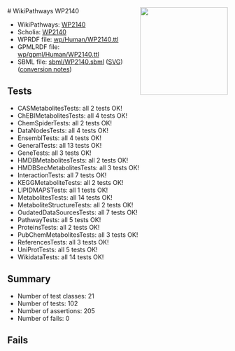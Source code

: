 <img style="float: right; width: 200px" src="../logo.png" />
# WikiPathways WP2140

* WikiPathways: [WP2140](https://identifiers.org/wikipathways:WP2140)
* Scholia: [WP2140](https://scholia.toolforge.org/wikipathways/WP2140)
* WPRDF file: [wp/Human/WP2140.ttl](../wp/Human/WP2140.ttl)
* GPMLRDF file: [wp/gpml/Human/WP2140.ttl](../wp/gpml/Human/WP2140.ttl)
* SBML file: [sbml/WP2140.sbml](../sbml/WP2140.sbml) ([SVG](../sbml/WP2140.svg)) ([conversion notes](../sbml/WP2140.txt))

## Tests
* CASMetabolitesTests: all 2 tests OK!
* ChEBIMetabolitesTests: all 4 tests OK!
* ChemSpiderTests: all 2 tests OK!
* DataNodesTests: all 4 tests OK!
* EnsemblTests: all 4 tests OK!
* GeneralTests: all 13 tests OK!
* GeneTests: all 3 tests OK!
* HMDBMetabolitesTests: all 2 tests OK!
* HMDBSecMetabolitesTests: all 3 tests OK!
* InteractionTests: all 7 tests OK!
* KEGGMetaboliteTests: all 2 tests OK!
* LIPIDMAPSTests: all 1 tests OK!
* MetabolitesTests: all 14 tests OK!
* MetaboliteStructureTests: all 2 tests OK!
* OudatedDataSourcesTests: all 7 tests OK!
* PathwayTests: all 5 tests OK!
* ProteinsTests: all 2 tests OK!
* PubChemMetabolitesTests: all 3 tests OK!
* ReferencesTests: all 3 tests OK!
* UniProtTests: all 5 tests OK!
* WikidataTests: all 14 tests OK!


## Summary

* Number of test classes: 21
* Number of tests: 102
* Number of assertions: 205
* Number of fails: 0

## Fails

